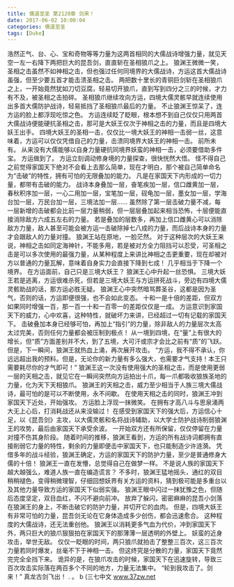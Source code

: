 ```yaml
---
title: 儒道至圣 第2120章 剑来！
date: 2017-06-02 10:00:04
categories: 儒道至圣
tags: [Duke]
---
```


浩然正气、台、心、宝和奇物等等力量为这两首相同的大儒战诗增强力量，就见天空一左一右降下两把巨大的昆吾剑，直直斩在圣相狼爪之上。
狼渊王微微一笑，圣相之击虽然不如神相之击，但也强过任何同境界的大儒战诗，方运这首大儒战诗虽强，但至少要五首才能击溃圣相之击。
两把数十里长的青铜巨剑斩在圣相狼爪之上，一开始竟然犹如刀切豆腐，轻易切开狼爪，直到写到四分之三的时候，才力有不及，被圣相之击拍碎。
圣相狼爪继续攻向方运，四境大儒灵骸早就连续使用出多首大儒防护战诗，轻易抵挡了圣相狼爪最后的力量。
不止狼渊王惊呆了，连方运的脸上都浮现吃惊之色。
方运连续眨了眨眼，根本想不到自己仅仅只用两首大儒战诗便能硬抗圣相之击，那可是大妖王仅次于神相之击的力量，而且是四境大妖王出手。
四境大妖王的圣相一击，仅仅比一境大妖王的神相一击弱一丝，这意味着，方运可以仅仅凭借自己的力量，击溃同境界大妖王的神相一击。
前所未有。
从来没有大儒能够以自身力量硬抗同境界妖蛮的神相一击，必须要借助多件宝。
方运做到了。
方运立刻调动修身境的力量探查，很快恍然大悟。
怪不得自己之前觉得家国天下绝对不会看上去那么简单，现在才明白，那个被自己简单命名为“击破”的特性，拥有可怕的无限叠加的能力。
凡是在家国天下内形成的一切力量，都带有击破的能力。
战诗本身叠加一层，奋笔疾加一层，信口雌黄加一层，春秋积序加一层，一心二用加一层，宝笔加一层，砚龟加一层，墨女加一层，学海台加一层，万民台加一层，三境法加一层……
虽然除了第一层击破力量不减，每一层新增的击破都会比前一层力量稍弱，但一层层叠加起来相当恐怖，十层便能直接消除敌方六成五左右的力量。
若是叠加的层数多，再加上信口雌黄心可以消除敌方力量，敌人甚至可能会被方运一击破除掉七八成的力量，而后战诗本身的力量才会跟敌人的力量对撞。
狼渊王站在原地，一脸茫然。
对于这种层次的大妖王来说，神相之击如同定海神针，不能多用，若是被对方全力阻挡可以忍受，可圣相之击是可以多次使用的最强力量，从某种程度上来讲比神相之击更重要，现在却被对方以普通的力量瓦解，意味着自身实力会直接下降到七成！
几乎相当于下降一个境界。
在方运面前，自己只是三境大妖王？
狼渊王心中升起一丝恐惧。
三境大妖王若是逃离，方运很难杀死，但若是三境大妖王与方运拼死战斗，旁边有四境大儒灵骸助战的话，那方运必胜无疑。
狼渊王心中突然暗骂葬圣谷，这都是因为圣气，否则的话，方运即便很强，也不会如此变态。
十和一是十倍的差距，但双方如果同时增强一百，那一百一十和一百零一的差距仅仅是一成。
方运意识到家国天下的威力，心中欢喜，这种特性，就破坏力来讲，已经超过一切有记载的家国天下。
击破叠加本身已经够可怕，再加上“指引”的力量，除非敌人的力量层次太高太过完美，否则任何力量都会被压制到极点！
从一境到四境，在“量”上有很大的增长，但“质”方面差别并不大，到了五境，大可汗或宗才会比之前有“质”的飞跃。
但是，下一瞬间，狼渊王就热血上涌，再次展开攻击。
“方运，我不得不承认，你远远超出我的预料。但是，无论你的新力量有多么强大，也需要才气支持！本王只需要耗尽你的才气即可！”
狼渊王这一次没有使用强大的圣相之击，而是使用更弱一层的天相之击，就见它在一瞬间突然向方运拍出十爪，每一爪都吸收狼族圣地的力量，化为天下天相狼爪。
狼渊王的天相之击，威力至少相当于人族三境大儒战诗，最可怕的是可以不断使用，永不间歇。
在使用天相之击的同时，狼渊王冲到家国天下近处，开始强攻。
方运脸上浮现一抹微笑。
在拥有才高八斗与思泉涌两大无上心后，打消耗战还从来没输过！
在感受到家国天下的强大后，方运信心十足，以《昆吾剑》主攻，以大儒灵骸和名将战诗辅助，以大学士防护战诗削弱狼渊王的攻势，最后由家国天下承受余波。
一开始双方还有所保留，仅仅停留在力量对撞不伤其身阶段。
随着时间的推移，狼渊王看到，方运的所有战诗词都拥有直接削弱它力量的特性，剩余的力量即便击中家国天下，也只能制造少许涟漪。
凭借多年的战斗经验，狼渊王确定，方运的家国天下的防护力量，至少是普通修身大儒的十倍！
狼渊王一直在发懵，总觉得自己在做梦一样。
不是说人族的家国天下越大越强么，难道人族一直在编造谎言？
不多时，狼渊王猛地摇头，通红的双目稍稍褪色，变得稍微理智，仔细回想妖界有关方运的资料，猜到极可能是多重台以及其他力量导致方运的家国天下似弱实强。
狼渊王眼中闪过一抹犹豫之色，但随后态度坚定，双目血红，不闪不避向前冲。
放弃了躲闪，密密麻麻的昆吾小剑落在狼渊王的身上，不断击破它的防护力量，并切开它的血肉。
但是，四境大妖王有非常可怕的力量，昆吾剑无论在它身体造成多少创伤，都会迅速愈合。
这种程度的大儒战诗，还无法重创他。
狼渊王以消耗更多气血为代价，冲到家国天下外，两只巨大的狼爪狠狠拍在家国天下的那薄薄一层透明的外壁上。
妖蛮的近身攻击，举世无敌。
仅仅一眨眼的时间，两只狼爪就拍击了整整三百次，这三百次力量若同时爆发，丝毫不下于神相一击。
但这终究是分散的力量，家国天下竟然完完全全挡下来。
诡异的是，在狼爪攻击的时候，家国天下在迅速旋转，导致三百次攻击实际落在两百多个不同的地方，力量无法集中。
“轮到我攻击了。剑来！”
真龙古剑飞出！
.
。
b
(三七中文 www.37zw.net